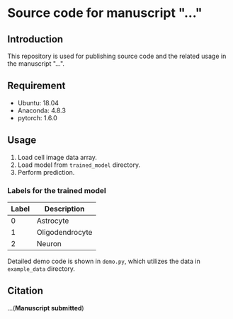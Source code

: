 # Source code for manuscript "..."

## Introduction
This repository is used for publishing source code and the related usage in the manuscript "...".

## Requirement
* Ubuntu: 18.04
* Anaconda: 4.8.3
* pytorch: 1.6.0

## Usage
1. Load cell image data array.
2. Load model from `trained_model` directory.
3. Perform prediction.

### Labels for the trained model
Label | Description
-----------|------------
0 | Astrocyte
1 | Oligodendrocyte
2 | Neuron

Detailed demo code is shown in `demo.py`, which utilizes the data in `example_data` directory.

## Citation
...(**Manuscript submitted**)
